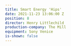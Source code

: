 ```yaml
---
title: Smart Energy 'Hips'
date: 2021-11-23 13:06:00 Z
position: 8
director: Henry Littlechild
production-company: The Mill
equipment: Sony Venice
is-shown: false
---
```


